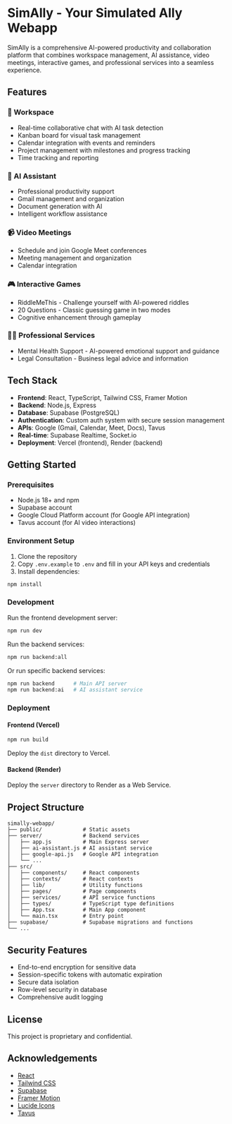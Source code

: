 # SimAlly - Your Simulated Ally Webapp

SimAlly is a comprehensive AI-powered productivity and collaboration platform that combines workspace management, AI assistance, video meetings, interactive games, and professional services into a seamless experience.

## Features

### 🚀 Workspace
- Real-time collaborative chat with AI task detection
- Kanban board for visual task management
- Calendar integration with events and reminders
- Project management with milestones and progress tracking
- Time tracking and reporting

### 🤖 AI Assistant
- Professional productivity support
- Gmail management and organization
- Document generation with AI
- Intelligent workflow assistance

### 📹 Video Meetings
- Schedule and join Google Meet conferences
- Meeting management and organization
- Calendar integration

### 🎮 Interactive Games
- RiddleMeThis - Challenge yourself with AI-powered riddles
- 20 Questions - Classic guessing game in two modes
- Cognitive enhancement through gameplay

### 👨‍⚕️ Professional Services
- Mental Health Support - AI-powered emotional support and guidance
- Legal Consultation - Business legal advice and information

## Tech Stack

- **Frontend**: React, TypeScript, Tailwind CSS, Framer Motion
- **Backend**: Node.js, Express
- **Database**: Supabase (PostgreSQL)
- **Authentication**: Custom auth system with secure session management
- **APIs**: Google (Gmail, Calendar, Meet, Docs), Tavus
- **Real-time**: Supabase Realtime, Socket.io
- **Deployment**: Vercel (frontend), Render (backend)

## Getting Started

### Prerequisites

- Node.js 18+ and npm
- Supabase account
- Google Cloud Platform account (for Google API integration)
- Tavus account (for AI video interactions)

### Environment Setup

1. Clone the repository
2. Copy `.env.example` to `.env` and fill in your API keys and credentials
3. Install dependencies:

```bash
npm install
```

### Development

Run the frontend development server:

```bash
npm run dev
```

Run the backend services:

```bash
npm run backend:all
```

Or run specific backend services:

```bash
npm run backend      # Main API server
npm run backend:ai   # AI assistant service
```

### Deployment

#### Frontend (Vercel)

```bash
npm run build
```

Deploy the `dist` directory to Vercel.

#### Backend (Render)

Deploy the `server` directory to Render as a Web Service.

## Project Structure

```
simally-webapp/
├── public/             # Static assets
├── server/             # Backend services
│   ├── app.js          # Main Express server
│   ├── ai-assistant.js # AI assistant service
│   ├── google-api.js   # Google API integration
│   └── ...
├── src/
│   ├── components/     # React components
│   ├── contexts/       # React contexts
│   ├── lib/            # Utility functions
│   ├── pages/          # Page components
│   ├── services/       # API service functions
│   ├── types/          # TypeScript type definitions
│   ├── App.tsx         # Main App component
│   └── main.tsx        # Entry point
├── supabase/           # Supabase migrations and functions
└── ...
```

## Security Features

- End-to-end encryption for sensitive data
- Session-specific tokens with automatic expiration
- Secure data isolation
- Row-level security in database
- Comprehensive audit logging

## License

This project is proprietary and confidential.

## Acknowledgements

- [React](https://reactjs.org/)
- [Tailwind CSS](https://tailwindcss.com/)
- [Supabase](https://supabase.io/)
- [Framer Motion](https://www.framer.com/motion/)
- [Lucide Icons](https://lucide.dev/)
- [Tavus](https://tavus.io/)

